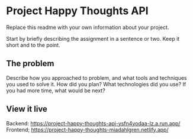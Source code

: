 # Project Happy Thoughts API

Replace this readme with your own information about your project.

Start by briefly describing the assignment in a sentence or two. Keep it short and to the point.

## The problem

Describe how you approached to problem, and what tools and techniques you used to solve it. How did you plan? What technologies did you use? If you had more time, what would be next?

## View it live

Backend: https://project-happy-thoughts-api-ysfn4yodaa-lz.a.run.app/
Frontend; https://project-happy-thoughts-miadahlgren.netlify.app/
